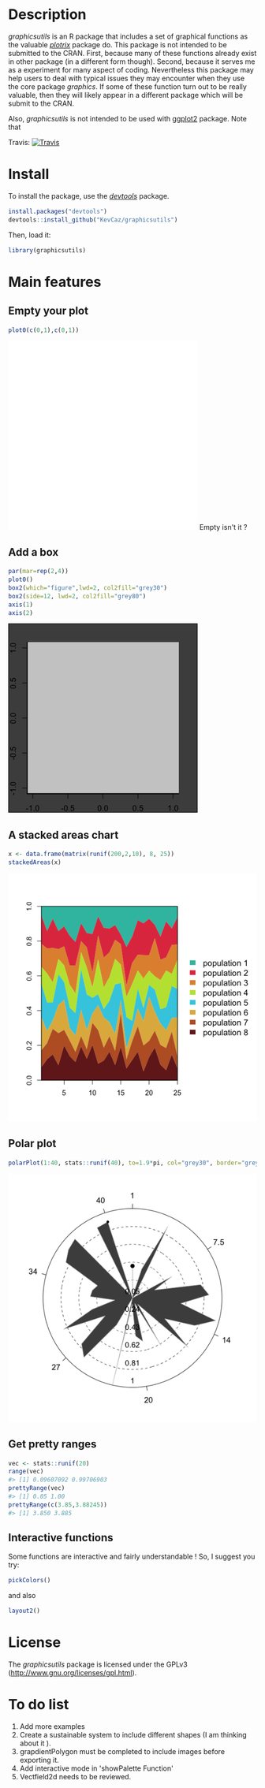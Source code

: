 Description
===========

*graphicsutils* is an R package that includes a set of graphical functions as the valuable [*plotrix*](http://cran.r-project.org/web/packages/plotrix/index.html) package do. This package is not intended to be submitted to the CRAN. First, because many of these functions already exist in other package (in a different form though). Second, because it serves me as a experiment for many aspect of coding. Nevertheless this package may help users to deal with typical issues they may encounter when they use the core package *graphics*. If some of these function turn out to be really valuable, then they will likely appear in a different package which will be submit to the CRAN.

Also, *graphicsutils* is not intended to be used with [ggplot2](http://cran.r-project.org/web/packages/ggplot2/index.html) package. Note that

Travis: [![Travis](https://travis-ci.org/KevCaz/graphicsutils.svg?branch=master)](https://travis-ci.org/KevCaz/graphicsutils)

Install
=======

To install the package, use the [*devtools*](http://cran.r-project.org/web/packages/devtools/index.html) package.

``` r
install.packages("devtools")
devtools::install_github("KevCaz/graphicsutils")
```

Then, load it:

``` r
library(graphicsutils)
```

Main features
=============

Empty your plot
---------------

``` r
plot0(c(0,1),c(0,1))
```

![](inst/assets/img/unnamed-chunk-4-1.png)<!-- --> Empty isn't it ?

Add a box
---------

``` r
par(mar=rep(2,4))
plot0()
box2(which="figure",lwd=2, col2fill="grey30")
box2(side=12, lwd=2, col2fill="grey80")
axis(1)
axis(2)
```

![](inst/assets/img/unnamed-chunk-5-1.png)<!-- -->

A stacked areas chart
---------------------

``` r
x <- data.frame(matrix(runif(200,2,10), 8, 25))
stackedAreas(x)
```

![](inst/assets/img/unnamed-chunk-6-1.png)<!-- -->

Polar plot
----------

``` r
polarPlot(1:40, stats::runif(40), to=1.9*pi, col="grey30", border="grey80")
```

![](inst/assets/img/unnamed-chunk-7-1.png)<!-- -->

Get pretty ranges
-----------------

``` r
vec <- stats::runif(20)
range(vec)
#> [1] 0.09607092 0.99706903
prettyRange(vec)
#> [1] 0.05 1.00
prettyRange(c(3.85,3.88245))
#> [1] 3.850 3.885
```

Interactive functions
---------------------

Some functions are interactive and fairly understandable ! So, I suggest you try:

``` r
pickColors()
```

and also

``` r
layout2()
```

License
=======

The *graphicsutils* package is licensed under the GPLv3 (<http://www.gnu.org/licenses/gpl.html>).

To do list
==========

1.  Add more examples
2.  Create a sustainable system to include different shapes (I am thinking about it ).
3.  grapdientPolygon must be completed to include images before exporting it.
4.  Add interactive mode in 'showPalette Function'
5.  Vectfield2d needs to be reviewed.
